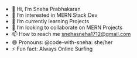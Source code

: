 - 👋 Hi, I’m Sneha Prabhakaran
- 👀 I’m interested in MERN Stack Dev
- 🌱 I’m currently learning Projects
- 💞️ I’m looking to collaborate on MERN Projects
- 📫 How to reach me snehasneha1712@gmail.com
- 😄 Pronouns: @code-with-sneha: she/her
- ⚡ Fun fact: Always Online Surfing

<!---
code-with-sneha/code-with-sneha is a ✨ special ✨ repository because its `README.md` (this file) appears on your GitHub profile.
You can click the Preview link to take a look at your changes.
--->
